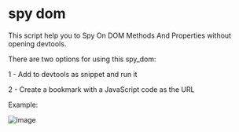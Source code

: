 # spy dom

This script help you to Spy On DOM Methods And Properties without opening devtools. 

There are two options for using this spy_dom: 

1 - Add to devtools as snippet and run it


2 - Create a bookmark with a JavaScript code as the URL


Example: 



![image](https://user-images.githubusercontent.com/15236190/217824151-2b4b684a-d844-41ef-bbe1-2c0395399502.png)
